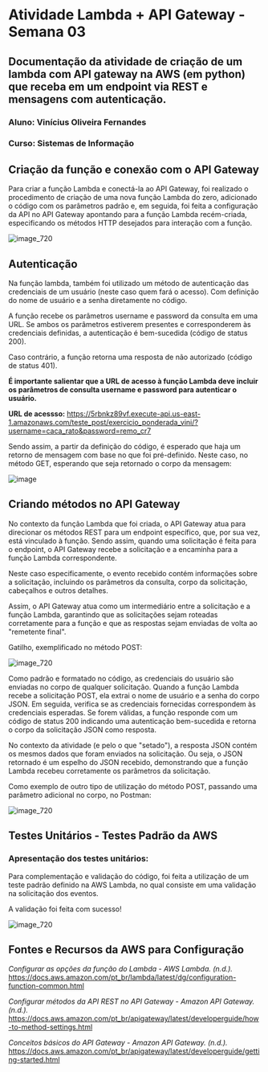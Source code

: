 # Atividade Lambda + API Gateway - Semana 03

## Documentação da atividade de criação de um lambda com API gateway na AWS (em python) que receba em um endpoint via REST e mensagens com autenticação.
### Aluno: Vinícius Oliveira Fernandes
### Curso: Sistemas de Informação

## Criação da função e conexão com o API Gateway

Para criar a função Lambda e conectá-la ao API Gateway, foi realizado o procedimento de criação de uma nova função Lambda do zero, adicionado o código com os parâmetros padrão e, em seguida, foi feita a configuração da API no API Gateway apontando para a função Lambda recém-criada, especificando os métodos HTTP desejados para interação com a função.

![image_720](https://github.com/furlan2803/lambda-flask-api/assets/99264567/d9556e64-7134-4d7d-b7df-3d706e96c355)

## Autenticação

Na função lambda, também foi utilizado um método de autenticação das credenciais de um usuário (neste caso quem fará o acesso). Com definição do nome de usuário e a senha diretamente no código. 

A função recebe os parâmetros username e password da consulta em uma URL. Se ambos os parâmetros estiverem presentes e corresponderem às credenciais definidas, a autenticação é bem-sucedida (código de status 200). 

Caso contrário, a função retorna uma resposta de não autorizado (código de status 401). 

**É importante salientar que a URL de acesso à função Lambda deve incluir os parâmetros de consulta username e password para autenticar o usuário.**

**URL de acessso:** https://5rbnkz89vf.execute-api.us-east-1.amazonaws.com/teste_post/exercicio_ponderada_vini/?username=caca_rato&password=remo_cr7 

Sendo assim, a partir da definição do código, é esperado que haja um retorno de mensagem com base no que foi pré-definido. Neste caso, no método GET, esperando que seja retornado o corpo da mensagem:

![image](https://github.com/2023M8T4Inteli/grupo5/assets/99264567/05525171-ad55-49e2-9994-0bad5487be15)


## Criando métodos no API Gateway

No contexto da função Lambda que foi criada, o API Gateway atua para direcionar os métodos REST para um endpoint específico, que, por sua vez, está vinculado à função. Sendo assim, quando uma solicitação é feita para o endpoint, o API Gateway recebe a solicitação e a encaminha para a função Lambda correspondente.

Neste caso especificamente, o evento recebido contém informações sobre a solicitação, incluindo os parâmetros da consulta, corpo da solicitação, cabeçalhos e outros detalhes.

Assim, o API Gateway atua como um intermediário entre a solicitação e a função Lambda, garantindo que as solicitações sejam roteadas corretamente para a função e que as respostas sejam enviadas de volta ao "remetente final". 

Gatilho, exemplificado no método POST:

![image_720](https://github.com/2023M8T4Inteli/grupo5/assets/99264567/227909a1-8cd3-4b80-958f-b683461f632c)


Como padrão e formatado no código, as credenciais do usuário são enviadas no corpo de qualquer solicitação. Quando a função Lambda recebe a solicitação POST, ela extrai o nome de usuário e a senha do corpo JSON. Em seguida, verifica se as credenciais fornecidas correspondem às credenciais esperadas. Se forem válidas, a função responde com um código de status 200 indicando uma autenticação bem-sucedida e retorna o corpo da solicitação JSON como resposta.

No contexto da atividade (e pelo o que "setado"), a resposta JSON contém os mesmos dados que foram enviados na solicitação. Ou seja, o JSON retornado é um espelho do JSON recebido, demonstrando que a função Lambda recebeu corretamente os parâmetros da solicitação.

Como exemplo de outro tipo de utilização do método POST, passando uma parâmetro adicional no corpo, no Postman:

![image_720](https://github.com/2023M8T4Inteli/grupo5/assets/99264567/ecc627dd-d71f-415e-95b6-e2aa989b69b7)


## Testes Unitários - Testes Padrão da AWS
### Apresentação dos testes unitários:

Para complementação e validação do código, foi feita a utilização de um teste padrão definido na AWS Lambda, no qual consiste em uma validação na solicitação dos eventos.

A validação foi feita com sucesso!

![image_720](https://github.com/furlan2803/lambda-flask-api/assets/99264567/35a3c18d-b70d-433a-872c-97c12cfa0758)


## Fontes e Recursos da AWS para Configuração

*Configurar as opções da função do Lambda - AWS Lambda. (n.d.).* https://docs.aws.amazon.com/pt_br/lambda/latest/dg/configuration-function-common.html 

*Configurar métodos da API REST no API Gateway - Amazon API Gateway. (n.d.).* https://docs.aws.amazon.com/pt_br/apigateway/latest/developerguide/how-to-method-settings.html

*Conceitos básicos do API Gateway - Amazon API Gateway. (n.d.).* https://docs.aws.amazon.com/pt_br/apigateway/latest/developerguide/getting-started.html
